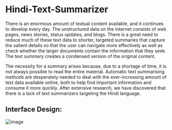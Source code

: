 # Hindi-Text-Summarizer

There is an enormous amount of textual content available, and it continues to develop every day. The unstructured data on the Internet consists of web pages, news stories, status updates, and blogs. There is a great need to reduce much of these text data to shorter, targeted summaries that capture the salient details so that the user can navigate more effectively as well as check whether the larger documents contain the information that they seek. The text summary creates a condensed version of the original content.

The necessity for a summary arises because, due to a shortage of time, it is not always possible to read the entire material. Automatic text summarising methods are desperately needed to deal with the ever-increasing amount of text data available online, both to help find important information and consume it more quickly. After extensive research, we have discovered that there is a lack of text summarizers targeting the Hindi language.

## Interface Design:
![image](https://user-images.githubusercontent.com/73402658/207357656-4cf9b513-e1a6-4797-b413-99dc9cdf9460.png)
